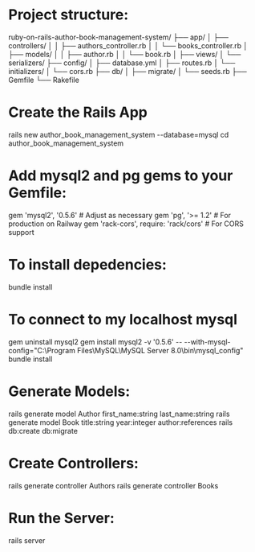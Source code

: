 # Project structure:
ruby-on-rails-author-book-management-system/
├── app/
│   ├── controllers/
│   │   ├── authors_controller.rb
│   │   └── books_controller.rb
│   ├── models/
│   │   ├── author.rb
│   │   └── book.rb
│   ├── views/
│   └── serializers/
├── config/
│   ├── database.yml
│   ├── routes.rb
│   └── initializers/
│       └── cors.rb
├── db/
│   ├── migrate/
│   └── seeds.rb
├── Gemfile
└── Rakefile

# Create the Rails App
rails new author_book_management_system --database=mysql
cd author_book_management_system

# Add mysql2 and pg gems to your Gemfile:
gem 'mysql2', '0.5.6'  # Adjust as necessary
gem 'pg', '>= 1.2'  # For production on Railway
gem 'rack-cors', require: 'rack/cors'  # For CORS support


# To install depedencies:
bundle install

# To connect to my localhost mysql
gem uninstall mysql2
gem install mysql2 -v '0.5.6' -- --with-mysql-config="C:\Program Files\MySQL\MySQL Server 8.0\bin\mysql_config"
bundle install

# Generate Models:
rails generate model Author first_name:string last_name:string
rails generate model Book title:string year:integer author:references
rails db:create db:migrate

# Create Controllers:
rails generate controller Authors
rails generate controller Books

# Run the Server:
rails server